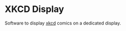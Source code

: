 XKCD Display
============


Software to display [xkcd][] comics on a dedicated display.



[xkcd]: http://xkcd.com
